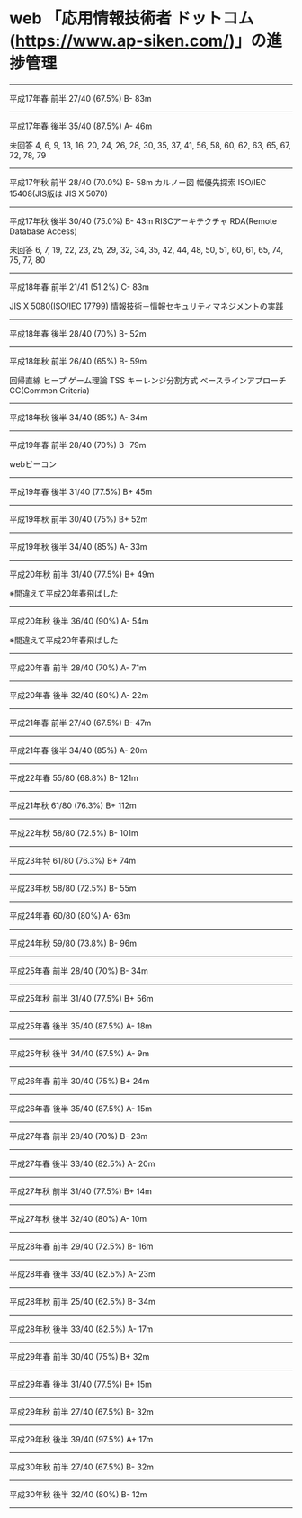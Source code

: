 # web 「応用情報技術者 ドットコム (https://www.ap-siken.com/)」の進捗管理

--------------
平成17年春 前半 27/40 (67.5%) B- 83m

--------------
平成17年春 後半 35/40 (87.5%) A- 46m

未回答
4, 6, 9, 13, 16, 20, 24, 26, 28, 30, 35, 37,
41, 56, 58, 60, 62, 63, 65, 67, 72, 78, 79

--------------
平成17年秋 前半 28/40 (70.0%) B- 58m
カルノー図
幅優先探索
ISO/IEC 15408(JIS版は JIS X 5070)

--------------
平成17年秋 後半 30/40 (75.0%) B- 43m
RISCアーキテクチャ
RDA(Remote Database Access)

未回答
6, 7, 19, 22, 23, 25, 29, 32, 34, 35, 42, 
44, 48, 50, 51, 60, 61, 65, 74, 75, 77, 80

--------------
平成18年春 前半 21/41 (51.2%) C- 83m

JIS X 5080(ISO/IEC 17799) 情報技術－情報セキュリティマネジメントの実践

--------------
平成18年春 後半 28/40 (70%) B- 52m

--------------
平成18年秋 前半 26/40 (65%) B- 59m

回帰直線
ヒープ
ゲーム理論
TSS
キーレンジ分割方式
ベースラインアプローチ
CC(Common Criteria)

--------------
平成18年秋 後半 34/40 (85%) A- 34m

--------------
平成19年春 前半 28/40 (70%) B- 79m

webビーコン

--------------
平成19年春 後半 31/40 (77.5%) B+ 45m

--------------
平成19年秋 前半 30/40 (75%) B+ 52m

--------------
平成19年秋 後半 34/40 (85%) A- 33m

--------------
平成20年秋 前半 31/40 (77.5%) B+ 49m

※間違えて平成20年春飛ばした

--------------
平成20年秋 後半 36/40 (90%) A- 54m

※間違えて平成20年春飛ばした

--------------
平成20年春 前半 28/40 (70%) A- 71m

--------------
平成20年春 後半 32/40 (80%) A- 22m

--------------
平成21年春 前半 27/40 (67.5%) B- 47m

--------------
平成21年春 後半 34/40 (85%) A- 20m

--------------
平成22年春 55/80 (68.8%) B- 121m

--------------
平成21年秋 61/80 (76.3%) B+ 112m

--------------
平成22年秋 58/80 (72.5%) B- 101m

--------------
平成23年特 61/80 (76.3%) B+ 74m

--------------
平成23年秋 58/80 (72.5%) B- 55m

--------------
平成24年春 60/80 (80%) A- 63m

--------------
平成24年秋 59/80 (73.8%) B- 96m

--------------
平成25年春 前半 28/40 (70%) B- 34m

--------------
平成25年秋 前半 31/40 (77.5%) B+ 56m

--------------
平成25年春 後半 35/40 (87.5%) A- 18m

--------------
平成25年秋 後半 34/40 (87.5%) A- 9m

--------------
平成26年春 前半 30/40 (75%) B+ 24m

--------------
平成26年春 後半 35/40 (87.5%) A- 15m

--------------
平成27年春 前半 28/40 (70%) B- 23m

--------------
平成27年春 後半 33/40 (82.5%) A- 20m

--------------
平成27年秋 前半 31/40 (77.5%) B+ 14m

--------------
平成27年秋 後半 32/40 (80%) A- 10m

--------------
平成28年春 前半 29/40 (72.5%) B- 16m

--------------
平成28年春 後半 33/40 (82.5%) A- 23m

--------------
平成28年秋 前半 25/40 (62.5%) B- 34m

--------------
平成28年秋 後半 33/40 (82.5%) A- 17m

--------------
平成29年春 前半 30/40 (75%) B+ 32m

--------------
平成29年春 後半 31/40 (77.5%) B+ 15m

--------------
平成29年秋 前半 27/40 (67.5%) B- 32m

--------------
平成29年秋 後半 39/40 (97.5%) A+ 17m

--------------
平成30年秋 前半 27/40 (67.5%) B- 32m

--------------
平成30年秋 後半 32/40 (80%) B- 12m

--------------